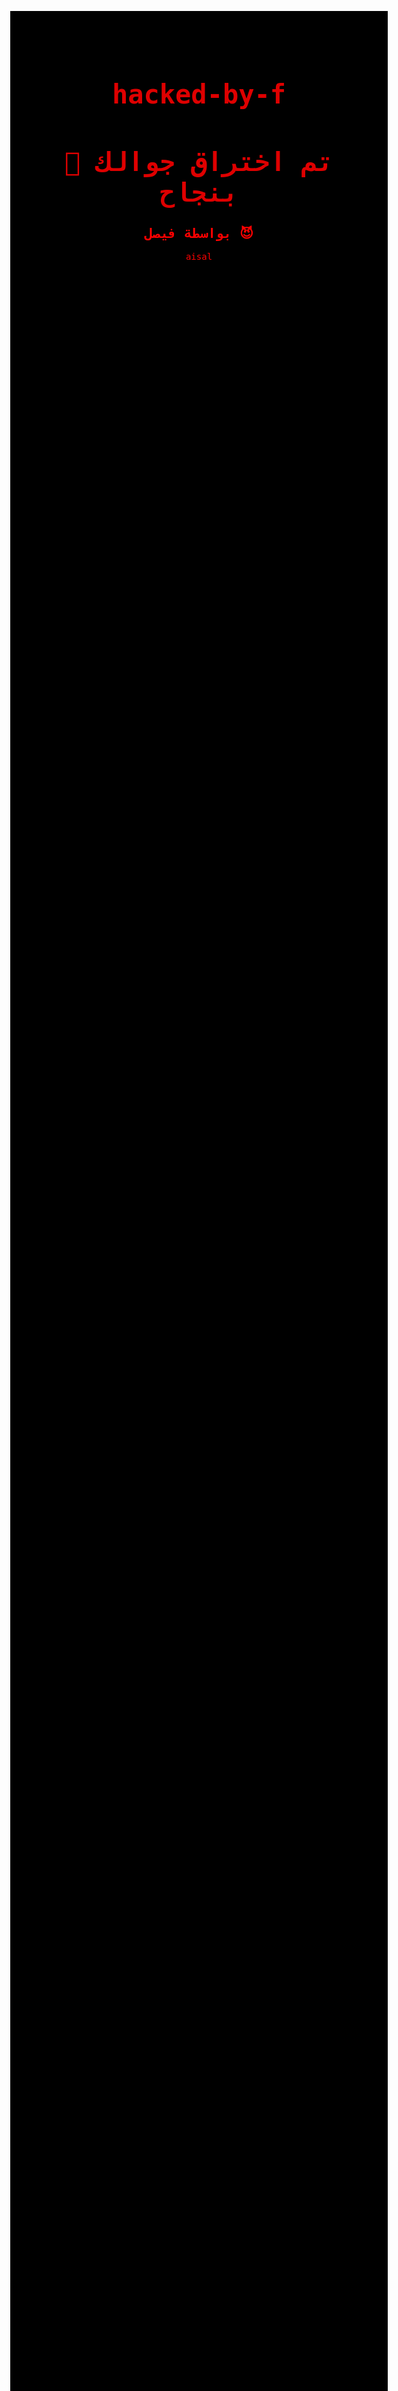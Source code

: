 # hacked-by-f<!DOCTYPE html>
<html>
<head>
  <title>تم الاختراق</title>
  <style>
    body {
      background-color: black;
      color: red;
      font-family: monospace;
      text-align: center;
      margin-top: 20%;
    }
    h1 {
      font-size: 3em;
      animation: blink 1s infinite;
    }
    @keyframes blink {
      0% { opacity: 1; }
      50% { opacity: 0.2; }
      100% { opacity: 1; }
    }
  </style>
</head>
<body>
  <h1>📱 تم اختراق جوالك بنجاح</h1>
  <h2>بواسطة فيصل 😈</h2>
</body>
</html>
aisal
